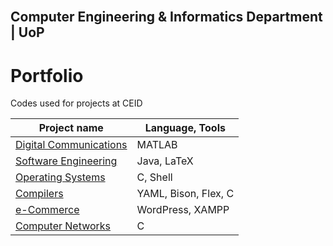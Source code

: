 <!-- PROJECT LOGO -->
<br />
<p align="center">

## Computer Engineering & Informatics Department | UoP 
  


# Portfolio
Codes used for projects at CEID

Project name  | Language, Tools
------------- |  ------------
[Digital Communications](https://github.com/sskrs/CEID_LIFE/tree/master/Digital%20Communications)  | MATLAB
[Software Engineering](https://github.com/sskrs/CEID_LIFE/tree/master/SoftEngProject19-master) |  Java, LaTeX
[Operating Systems](https://github.com/sskrs/CEID_LIFE/tree/master/OS) | C, Shell
[Compilers](https://github.com/sskrs/CEID-Projects-/tree/master/Compilers)  | YAML, Bison, Flex, C
[e-Commerce](https://github.com/sskrs/CEID-Projects-/tree/master/e-Commerce) | WordPress, XAMPP
[Computer Networks](https://github.com/sskrs/CEID-Projects-/tree/master/Computer%20Networks)|C
</p>
